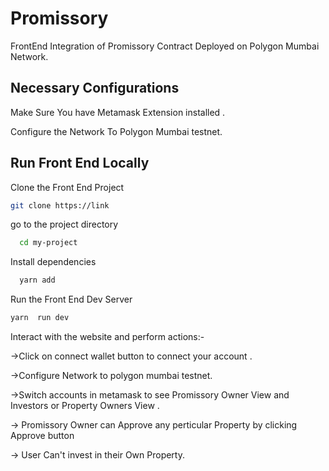 # Promissory

FrontEnd Integration of Promissory Contract Deployed on Polygon Mumbai Network.

## Necessary Configurations

Make Sure You have Metamask Extension installed .

Configure the Network To Polygon Mumbai testnet.

## Run Front End Locally

Clone the Front End Project

```bash
git clone https://link
```

go to the project directory

```bash
  cd my-project
```

Install dependencies

```bash
  yarn add
```

Run the Front End Dev Server

```bash
yarn  run dev
```

Interact with the website and perform actions:-

->Click on connect wallet button to connect your account .

->Configure Network to polygon mumbai testnet.

->Switch accounts in metamask to see Promissory Owner View and Investors or Property Owners View .

-> Promissory Owner can Approve any perticular Property by clicking Approve button

-> User Can't invest in their Own Property.
